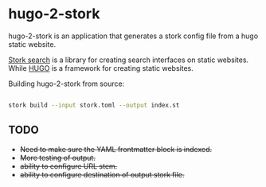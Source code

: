 # hugo-2-stork

hugo-2-stork is an application that generates a stork config file from a hugo static website.

[Stork search](https://stork-search.net) is a library for creating search interfaces on static websites. While [HUGO](https://gohugo.io) is a framework for creating static websites.

Building hugo-2-stork from source:
```bash


```

```bash
stork build --input stork.toml --output index.st
```

## TODO
* ~~Need to make sure the YAML frontmatter block is indexed.~~
* ~~More testing of output.~~
* ~~ability to configure URL stem.~~
* ~~ability to configure destination of output stork file.~~